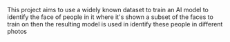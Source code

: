 This project aims to use a widely known dataset to train an AI model to identify the face of people in it where it's shown a subset of the faces to train on then the resulting model is used in identify these people in different photos

